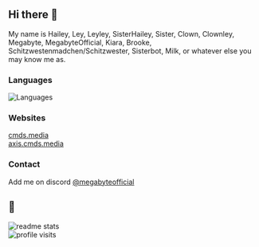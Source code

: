 ## Hi there 👋
My name is Hailey, Ley, Leyley, SisterHailey, Sister, Clown, Clownley, Megabyte, MegabyteOfficial, Kiara, Brooke, Schitzwestenmadchen/Schitzwester, Sisterbot, Milk, or whatever else you may know me as.

### Languages
![Languages](https://simpleskill.icons.workers.dev/svg?i=python,lua,sqlite,javascript,flask,nginx,html5,css3)

### Websites
[cmds.media](https://cmds.media/)  
[axis.cmds.media](https://axis.cmds.media/)  

### Contact
Add me on discord [@megabyteofficial](https://discordapp.com/users/474345408588677121)  

## 👀
![readme stats](https://github-readme-stats.vercel.app/api?username=sisterhailey&show_icons=true&locale=en)  
![profile visits](https://komarev.com/ghpvc/?username=SisterHailey&color=blue)

<!--
**SisterHailey/sisterhailey** is a ✨ _special_ ✨ repository because its `README.md` (this file) appears on your GitHub profile.

Here are some ideas to get you started:

- 🔭 I’m currently working on ...
- 🌱 I’m currently learning ...
- 👯 I’m looking to collaborate on ...
- 🤔 I’m looking for help with ...
- 💬 Ask me about ...
- 📫 How to reach me: ...
- 😄 Pronouns: ...
- ⚡ Fun fact: ...
-->
